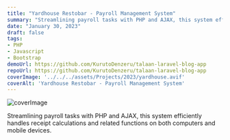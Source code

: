 ```yaml
---
title: "Yardhouse Restobar - Payroll Management System"
summary: "Streamlining payroll tasks with PHP and AJAX, this system efficiently handles receipt calculations and related functions on both computers and mobile devices."
date: "January 30, 2023"
draft: false
tags:
- PHP
- Javascript
- Bootstrap
demoUrl: https://github.com/KurutoDenzeru/talaan-laravel-blog-app
repoUrl: https://github.com/KurutoDenzeru/talaan-laravel-blog-app
coverImage: '../../../assets/Projects/2023/yardhouse.avif'
coverAlt: 'Yardhouse Restobar - Payroll Management System'
---
```


![coverImage](../../../assets/Projects/2023/yardhouse.avif)

Streamlining payroll tasks with PHP and AJAX, this system efficiently handles receipt calculations and related functions on both computers and mobile devices.
